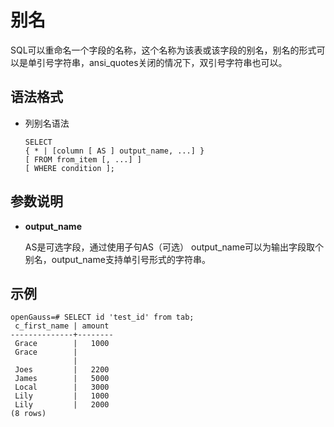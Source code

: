 # 别名

SQL可以重命名一个字段的名称，这个名称为该表或该字段的别名，别名的形式可以是单引号字符串，ansi_quotes关闭的情况下，双引号字符串也可以。
## 语法格式<a name="section119531510131916"></a>

-   列别名语法

    ```
    SELECT 
    { * | [column [ AS ] output_name, ...] }
    [ FROM from_item [, ...] ]
    [ WHERE condition ];
    ```

## 参数说明<a name="section012816161027"></a>

-   **output\_name**

    AS是可选字段，通过使用子句AS（可选） output\_name可以为输出字段取个别名，output\_name支持单引号形式的字符串。


## 示例<a name="section73551858131418"></a>

```
openGauss=# SELECT id 'test_id' from tab;
 c_first_name | amount
--------------+--------
 Grace        |   1000
 Grace        |
              |
 Joes         |   2200
 James        |   5000
 Local        |   3000
 Lily         |   1000
 Lily         |   2000
(8 rows)
```


